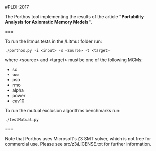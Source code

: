 #PLDI-2017

The Porthos tool implementing the results of the article **"Portability Analysis for Axiomatic Memory Models"**.

===

To run the litmus tests in the /Litmus folder run: 

```
./porthos.py -i <input> -s <source> -t <target>
```

where \<source> and \<target> must be one of the following MCMs: 
- sc
- tso
- pso
- rmo
- alpha
- power
- cav10

To run the mutual exclusion algorithms benchmarks run:

```
./testMutual.py
```
===

Note that Porthos uses Microsoft's Z3 SMT solver, which is not free for commercial use. Please see src/z3/LICENSE.txt for further information.
